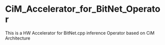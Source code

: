 # CiM_Accelerator_for_BitNet_Operator
This is a HW Accelerator for BitNet.cpp inference Operator based on CiM Architecture
